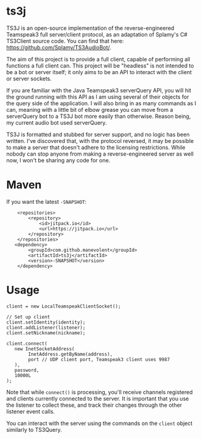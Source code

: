 # ts3j
TS3J is an open-source implementation of the reverse-engineered Teamspeak3 full server/client protocol, as an adaptation of Splamy's C# TS3Client source code.  You can find that here: https://github.com/Splamy/TS3AudioBot/.

The aim of this project is to provide a full client, capable of performing all functions a full client can.  This project will be "headless" is not intended to be a bot or server itself; it only aims to be an API to interact with the client or server sockets.

If you are familiar with the Java Teamspeak3 serverQuery API, you will hit the ground running with this API as I am using several of their objects for the query side of the application.  I will also bring in as many commands as I can, meaning with a little bit of elbow grease you can move from a serverQuery bot to a TS3J bot more easily than otherwise.  Reason being, my current audio bot used serverQuery.

TS3J is formatted and stubbed for server support, and no logic has been written.  I've discovered that, with the protocol reversed, it may be possible to make a server that doesn't adhere to the licensing restrictions.  While nobody can stop anyone from making a reverse-engineered server as well now, I won't be sharing any code for one.

# Maven

If you want the latest `-SNAPSHOT`:

```
	<repositories>
		<repository>
		    <id>jitpack.io</id>
		    <url>https://jitpack.io</url>
		</repository>
	</repositories>
   <dependency>
	    <groupId>com.github.manevolent</groupId>
	    <artifactId>ts3j</artifactId>
	    <version>-SNAPSHOT</version>
	</dependency>
```

# Usage

```
client = new LocalTeamspeakClientSocket();

// Set up client
client.setIdentity(identity);
client.addListener(listener);
client.setNickname(nickname);

client.connect(
   new InetSocketAddress(
        InetAddress.getByName(address),
        port // UDP client port, Teamspeak3 client uses 9987
   ),
   password,
   10000L
);
```

Note that while `connect()` is processing, you'll receive channels registered and clients currently connected to the server.  It is important that you use the listener to collect these, and track their changes through the other listener event calls.

You can interact with the server using the commands on the `client` object similarly to TS3Query.
